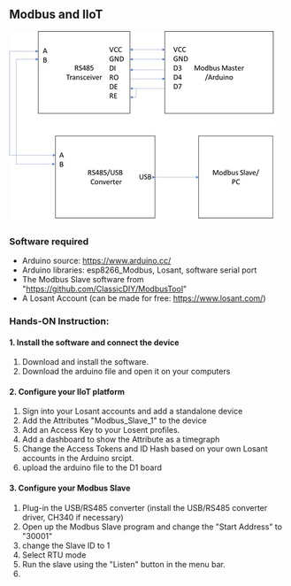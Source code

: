## Modbus and IIoT
![Alt text](https://github.com/iiotntust/1121modbus/blob/main/Modbus_IIoT/New%20Bitmap%20Image.jpg)
### Software required
* Arduino source: https://www.arduino.cc/
* Arduino libraries: esp8266_Modbus, Losant, software serial port
* The Modbus Slave software from "https://github.com/ClassicDIY/ModbusTool"
* A Losant Account (can be made for free: https://www.losant.com/)

### Hands-ON Instruction: 

#### 1. Install the software and connect the device
1. Download and install the software.
2. Download the arduino file and open it on your computers

#### 2. Configure your IIoT platform
1. Sign into your Losant accounts and add a standalone device
2. Add the Attributes "Modbus_Slave_1" to the device
3. Add an Access Key to your Losent profiles.
4. Add a dashboard to show the Attribute as a timegraph
5. Change the Access Tokens and ID Hash based on your own Losant accounts in the Arduino srcipt.
6. upload the arduino file to the D1 board

#### 3. Configure your Modbus Slave
 1. Plug-in the USB/RS485 converter (install the USB/RS485 converter driver, CH340 if necessary)
 2. Open up the Modbus Slave program and change the "Start Address" to "30001"
 3. change the Slave ID to 1
 4. Select RTU mode
 5. Run the slave using the "Listen" button in the menu bar.
 6. 
  
   
